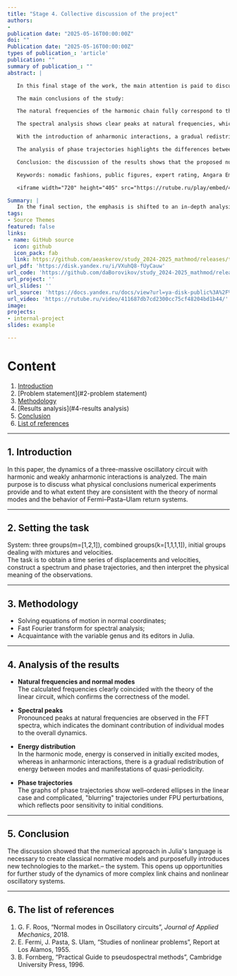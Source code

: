 ```yaml
---
title: "Stage 4. Collective discussion of the project"
authors:
-
publication date: "2025-05-16T00:00:00Z"
doi: ""
Publication date: "2025-05-16T00:00:00Z"
types of publication_: 'article'
publication: ""
summary of publication_: ""
abstract: |

   In this final stage of the work, the main attention is paid to discussing the obtained results of modeling a three-massive oscillatory circuit and interpreting their physical meaning. Based on the analysis of natural frequencies, forms of normal modes, and spectral densities of vibrations, key patterns of energy distribution between masses and manifestations of quasi–periodic behavior in anharmonic systems (the Fermi-Pasta–Ulama problem) have been identified.

   The main conclusions of the study:

   The natural frequencies of the harmonic chain fully correspond to theoretical predictions, confirming the correctness of the mathematical model and the algorithm for calculating normal modes.

   The spectral analysis shows clear peaks at natural frequencies, which indicates the dominant contribution of the corresponding normal fluctuations.

   With the introduction of anharmonic interactions, a gradual redistribution of energy between modes is observed, leading to quasi-periodic dynamics and slow sintering (recurrence) of energy into the initial modes.

   The analysis of phase trajectories highlights the differences between harmonic and anharmonic modes: in the latter case, the trajectories become more complex and exhibit poor sensitivity to the initial disturbance.

   Conclusion: the discussion of the results shows that the proposed numerical approach in the Julia language allows not only reproducing classical normal modes, but also effectively investigating the dynamics of anharmonic systems, opening up new possibilities for studying nonlinear effects in oscillatory circuits.

   Keywords: nomadic fashions, public figures, expert rating, Angara Emirates, Kazakhstan, Julia.   

   <iframe width="720" height="405" src="https://rutube.ru/play/embed/411687db7cd2300cc75cf48204bd1b44/" frameBorder="0" allow="clipboard-write; autoplay" webkitAllowFullScreen mozallowfullscreen allowFullScreen></iframe>

Summary: |
   In the final section, the emphasis is shifted to an in-depth analysis of the modeling conclusions of a three-massive oscillatory circuit. The accuracy of calculating normal modes is confirmed through the coincidence of natural frequencies with theory, the dominance of individual modes in the oscillation spectrum is revealed, and the energy redistribution during anharmonic interactions is studied. Quasi-periodic behavior and energy recurrences in the initial modes were detected, and phase trajectories showed a complication of dynamics in the nonlinear regime. The ratings demonstrate that the presented method on Julia is effective both for analysts of linear commercial groups and for researchers of neutral names.
tags:
- Source Themes
featured: false
links:
- name: GitHub source
  icon: github
  icon_pack: fab
  link: https://github.com/aeaskerov/study_2024-2025_mathmod/releases/tag/stage4
url_pdf: 'https://disk.yandex.ru/i/VXuhQ8-fUyCauw'
url_code: 'https://github.com/daBorovikov/study_2024-2025_mathmod/releases/tag/v1.3.1'
url_project: ''
url_slides: ''
url_source: 'https://docs.yandex.ru/docs/view?url=ya-disk-public%3A%2F%2Fb8Nq4N8dwaj%2FoqClBOxGaevtLqpQ4BsQlPlp6PTDqZRwJE%2FVhWQcp5XGYGI7CD4Eq%2FJ6bpmRyOJonT3VoXnDag%3D%3D&name=%D0%9C%D0%B5%D0%B4%D0%B2%D0%B5%D0%B4%D0%B5%D0%B2_%D0%94_%D0%90_%D0%9C%D0%BE%D0%B4%D0%B5%D0%BB%D0%B8%D1%80%D0%BE%D0%B2%D0%B0%D0%BD%D0%B8%D0%B5_%D1%84%D0%B8%D0%B7%D0%B8%D1%87%D0%B5%D1%81%D0%BA%D0%B8%D1%85_%D0%BF%D1%80%D0%BE%D1%86%D0%B5%D1%81%D1%81%D0%BE%D0%B2_%D0%B8_%D1%8F%D0%B2%D0%BB%D0%B5%D0%BD%D0%B8%D0%B9_%D0%BD%D0%B0_%D0%9F%D0%9A.pdf&nosw=1'
url_video: 'https://rutube.ru/video/411687db7cd2300cc75cf48204bd1b44/'
image:
projects:
- internal-project
slides: example

---
```


# Content  
1. [Introduction](#1-introduction)
2. [Problem statement](#2-problem statement)
3. [Methodology](#3-methodology)
4. [Results analysis](#4-results analysis)
5. [Conclusion](#5-conclusion)
6. [List of references](#6-list-of-references)  

---

## 1. Introduction  
In this paper, the dynamics of a three-massive oscillatory circuit with harmonic and weakly anharmonic interactions is analyzed. The main purpose is to discuss what physical conclusions numerical experiments provide and to what extent they are consistent with the theory of normal modes and the behavior of Fermi–Pasta–Ulam return systems.

---

## 2. Setting the task  
System: three groups(m=[1,2,1]), combined groups(k=[1,1,1,1]), initial groups dealing with mixtures and velocities.  
The task is to obtain a time series of displacements and velocities, construct a spectrum and phase trajectories, and then interpret the physical meaning of the observations.

---

## 3. Methodology  

- Solving equations of motion in normal coordinates;  
- Fast Fourier transform for spectral analysis;  
- Acquaintance with the variable genus and its editors in Julia.

---

## 4. Analysis of the results  

- **Natural frequencies and normal modes**  
  The calculated frequencies clearly coincided with the theory of the linear circuit, which confirms the correctness of the model.  

- **Spectral peaks**  
  Pronounced peaks at natural frequencies are observed in the FFT spectra, which indicates the dominant contribution of individual modes to the overall dynamics.

- **Energy distribution**  
  In the harmonic mode, energy is conserved in initially excited modes, whereas in anharmonic interactions, there is a gradual redistribution of energy between modes and manifestations of quasi-periodicity.

- **Phase trajectories**  
  The graphs of phase trajectories show well–ordered ellipses in the linear case and complicated, "blurring" trajectories under FPU perturbations, which reflects poor sensitivity to initial conditions.

---

## 5. Conclusion  
The discussion showed that the numerical approach in Julia's language is necessary to create classical normative models and purposefully introduces new technologies to the market.– the system. This opens up opportunities for further study of the dynamics of more complex link chains and nonlinear oscillatory systems.

---

## 6. The list of references  
1. G. F. Roos, “Normal modes in Oscillatory circuits”, *Journal of Applied Mechanics*, 2018.
2. E. Fermi, J. Pasta, S. Ulam, “Studies of nonlinear problems”, Report at Los Alamos, 1955.
3. B. Fornberg, “Practical Guide to pseudospectral methods”, Cambridge University Press, 1996.